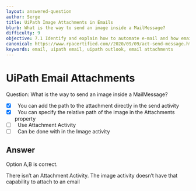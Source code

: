 ```yaml
---
layout: answered-question
author: Serge
title: UiPath Image Attachments in Emails
blurb: What is the way to send an image inside a MailMessage?
difficulty: 9
objective: 7.1 Identify and explain how to automate e-mail and how email automation is helpful
canonical: https://www.rpacertified.com//2020/09/09/act-send-message.html
keywords: email, uipath email, uipath outlook, email attachments
---
```


<h1>UiPath Email Attachments</h1>

Question:  What is the way to send an image inside a MailMessage?

 - [X] &nbsp;  You can add the path to the attachment directly in the send activity
 - [X] &nbsp;  You can specify the relative path of the image in the Attachments property
 - [ ] &nbsp;  Use Attachment Activity
 - [ ] &nbsp;  Can be done with in the Image activity

## Answer

Option A,B is correct.

There isn’t an Attachment Activity.  The image activity doesn’t have  that capability to attach to an email


